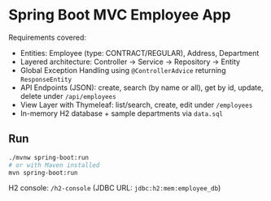# Spring Boot MVC Employee App

Requirements covered:
- Entities: Employee (type: CONTRACT/REGULAR), Address, Department
- Layered architecture: Controller → Service → Repository → Entity
- Global Exception Handling using `@ControllerAdvice` returning `ResponseEntity`
- API Endpoints (JSON): create, search (by name or all), get by id, update, delete under `/api/employees`
- View Layer with Thymeleaf: list/search, create, edit under `/employees`
- In-memory H2 database + sample departments via `data.sql`

## Run
```bash
./mvnw spring-boot:run
# or with Maven installed
mvn spring-boot:run
```

H2 console: `/h2-console` (JDBC URL: `jdbc:h2:mem:employee_db`)
